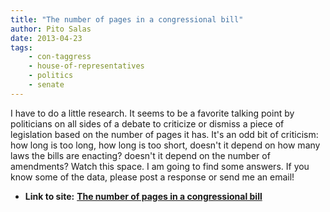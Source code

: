 ```yaml
---
title: "The number of pages in a congressional bill"
author: Pito Salas
date: 2013-04-23
tags:
    - con-taggress
    - house-of-representatives
    - politics
    - senate
---
```




I have to do a little research. It seems to be a favorite talking point by
politicians on all sides of a debate to criticize or dismiss a piece of
legislation based on the number of pages it has. It's an odd bit of criticism:
how long is too long, how long is too short, doesn't it depend on how many
laws the bills are enacting? doesn't it depend on the number of amendments?
Watch this space. I am going to find some answers. If you know some of the
data, please post a response or send me an email!


* **Link to site:** **[The number of pages in a congressional bill](None)**

